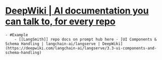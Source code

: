 # [DeepWiki | AI documentation you can talk to, for every repo](https://deepwiki.com/)
	- #Example
		- [[LangSmith]] repo docs on prompt hub here - [UI Components & Schema Handling | langchain-ai/langserve | DeepWiki](https://deepwiki.com/langchain-ai/langserve/3.3-ui-components-and-schema-handling)